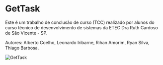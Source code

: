 # GetTask

Este é um trabalho de conclusão de curso (TCC) realizado por alunos do curso técnico de desenvolvimento de sistemas da ETEC Dra Ruth Cardoso de São Vicente - SP.

Autores: Alberto Coelho, Leonardo Iribarne, Rihan Amorim, Ryan Silva, Thiago Barbosa.


   ![GetTask](https://github.com/user-attachments/assets/8a2b99e7-2825-4028-b04e-ef65c1534271)
